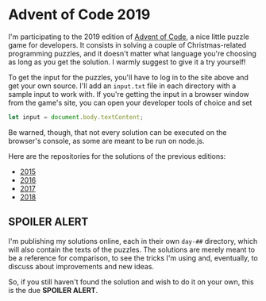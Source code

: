 # Advent of Code 2019

I'm participating to the 2019 edition of [Advent of Code](http://adventofcode.com/2019/), a nice little puzzle game for developers. It consists in solving a couple of Christmas-related programming puzzles, and it doesn't matter what language you're choosing as long as you get the solution. I warmly suggest to give it a try yourself!

To get the input for the puzzles, you'll have to log in to the site above and get your own source. I'll add an `input.txt` file in each directory with a sample input to work with. If you're getting the input in a browser window from the game's site, you can open your developer tools of choice and set

```js
let input = document.body.textContent;
```

Be warned, though, that not every solution can be executed on the browser's console, as some are meant to be run on node.js.

Here are the repositories for the solutions of the previous editions:

* [2015](https://github.com/MaxArt2501/advent-of-code-2015)
* [2016](https://github.com/MaxArt2501/advent-of-code-2016)
* [2017](https://github.com/MaxArt2501/advent-of-code-2017)
* [2018](https://github.com/MaxArt2501/advent-of-code-2018)

## SPOILER ALERT

I'm publishing my solutions online, each in their own `day-##` directory, which will also contain the texts of the puzzles. The solutions are merely meant to be a reference for comparison, to see the tricks I'm using and, eventually, to discuss about improvements and new ideas.

So, if you still haven't found the solution and wish to do it on your own, this is the due **SPOILER ALERT**.